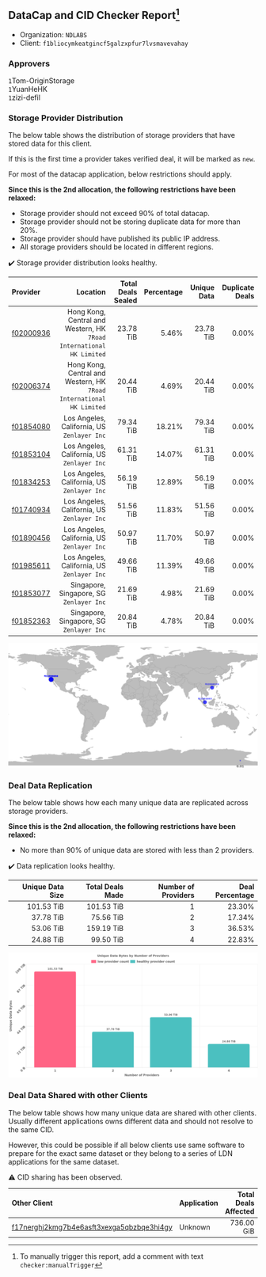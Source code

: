## DataCap and CID Checker Report[^1]
 - Organization: `NDLABS`
 - Client: `f1bliocymkeatgincf5galzxpfur7lvsmavevahay`
### Approvers
`1`Tom-OriginStorage<br/>`1`YuanHeHK<br/>`1`zizi-defil

### Storage Provider Distribution
The below table shows the distribution of storage providers that have stored data for this client.

If this is the first time a provider takes verified deal, it will be marked as `new`.

For most of the datacap application, below restrictions should apply.

**Since this is the 2nd allocation, the following restrictions have been relaxed:**
 - Storage provider should not exceed 90% of total datacap.
 - Storage provider should not be storing duplicate data for more than 20%.
 - Storage provider should have published its public IP address.
 - All storage providers should be located in different regions.

✔️ Storage provider distribution looks healthy.

| Provider                                              |                                                                Location | Total Deals Sealed | Percentage | Unique Data | Duplicate Deals |
| :---------------------------------------------------- | ----------------------------------------------------------------------: | -----------------: | ---------: | ----------: | --------------: |
| [f02000936](https://filfox.info/en/address/f02000936) | Hong Kong, Central and Western, HK<br/>`7Road International HK Limited` |          23.78 TiB |      5.46% |   23.78 TiB |           0.00% |
| [f02006374](https://filfox.info/en/address/f02006374) | Hong Kong, Central and Western, HK<br/>`7Road International HK Limited` |          20.44 TiB |      4.69% |   20.44 TiB |           0.00% |
| [f01854080](https://filfox.info/en/address/f01854080) |                          Los Angeles, California, US<br/>`Zenlayer Inc` |          79.34 TiB |     18.21% |   79.34 TiB |           0.00% |
| [f01853104](https://filfox.info/en/address/f01853104) |                          Los Angeles, California, US<br/>`Zenlayer Inc` |          61.31 TiB |     14.07% |   61.31 TiB |           0.00% |
| [f01834253](https://filfox.info/en/address/f01834253) |                          Los Angeles, California, US<br/>`Zenlayer Inc` |          56.19 TiB |     12.89% |   56.19 TiB |           0.00% |
| [f01740934](https://filfox.info/en/address/f01740934) |                          Los Angeles, California, US<br/>`Zenlayer Inc` |          51.56 TiB |     11.83% |   51.56 TiB |           0.00% |
| [f01890456](https://filfox.info/en/address/f01890456) |                          Los Angeles, California, US<br/>`Zenlayer Inc` |          50.97 TiB |     11.70% |   50.97 TiB |           0.00% |
| [f01985611](https://filfox.info/en/address/f01985611) |                          Los Angeles, California, US<br/>`Zenlayer Inc` |          49.66 TiB |     11.39% |   49.66 TiB |           0.00% |
| [f01853077](https://filfox.info/en/address/f01853077) |                             Singapore, Singapore, SG<br/>`Zenlayer Inc` |          21.69 TiB |      4.98% |   21.69 TiB |           0.00% |
| [f01852363](https://filfox.info/en/address/f01852363) |                             Singapore, Singapore, SG<br/>`Zenlayer Inc` |          20.84 TiB |      4.78% |   20.84 TiB |           0.00% |

![Provider Distribution](https://raw.githubusercontent.com/data-preservation-programs/filplus-checker-assets/main/filecoin-project/filecoin-plus-large-datasets/issues/1522/1675921092160.png)
### Deal Data Replication
The below table shows how each many unique data are replicated across storage providers.

**Since this is the 2nd allocation, the following restrictions have been relaxed:**
- No more than 90% of unique data are stored with less than 2 providers.

✔️ Data replication looks healthy.

| Unique Data Size | Total Deals Made | Number of Providers | Deal Percentage |
| ---------------: | ---------------: | ------------------: | --------------: |
|       101.53 TiB |       101.53 TiB |                   1 |          23.30% |
|        37.78 TiB |        75.56 TiB |                   2 |          17.34% |
|        53.06 TiB |       159.19 TiB |                   3 |          36.53% |
|        24.88 TiB |        99.50 TiB |                   4 |          22.83% |

![Replication Distribution](https://raw.githubusercontent.com/data-preservation-programs/filplus-checker-assets/main/filecoin-project/filecoin-plus-large-datasets/issues/1522/1675921092906.png)
### Deal Data Shared with other Clients
The below table shows how many unique data are shared with other clients.
Usually different applications owns different data and should not resolve to the same CID.

However, this could be possible if all below clients use same software to prepare for the exact same dataset or they belong to a series of LDN applications for the same dataset.

⚠️ CID sharing has been observed.

| Other Client                                                                                                          | Application | Total Deals Affected | Unique CIDs | Approvers |
| :-------------------------------------------------------------------------------------------------------------------- | :---------- | -------------------: | ----------: | :-------- |
| [f17nerghj2kmg7b4e6asft3xexga5qbzbqe3hi4gy](https://filfox.info/en/address/f17nerghj2kmg7b4e6asft3xexga5qbzbqe3hi4gy) | Unknown     |           736.00 GiB |           2 | Unknown   |

[^1]: To manually trigger this report, add a comment with text `checker:manualTrigger`
